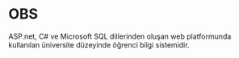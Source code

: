 # OBS
ASP.net, C# ve Microsoft SQL dillerinden oluşan web platformunda kullanılan üniversite düzeyinde öğrenci bilgi sistemidir.
